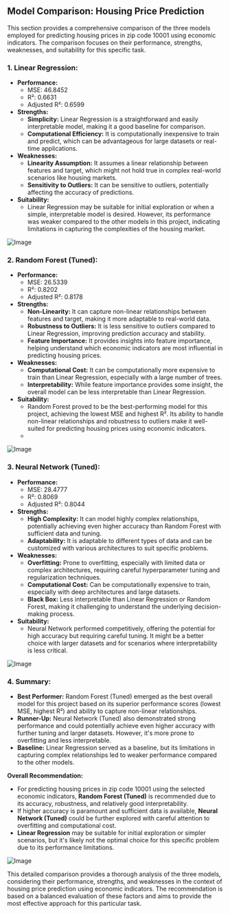 ## **Model Comparison: Housing Price Prediction**

This section provides a comprehensive comparison of the three models employed for predicting housing prices in zip code 10001 using economic indicators. The comparison focuses on their performance, strengths, weaknesses, and suitability for this specific task.

### **1\. Linear Regression:**

* **Performance:**  
  * MSE: 46.8452  
  * R²: 0.6631  
  * Adjusted R²: 0.6599  
* **Strengths:**  
  * **Simplicity:** Linear Regression is a straightforward and easily interpretable model, making it a good baseline for comparison.  
  * **Computational Efficiency:** It is computationally inexpensive to train and predict, which can be advantageous for large datasets or real-time applications.  
* **Weaknesses:**  
  * **Linearity Assumption:** It assumes a linear relationship between features and target, which might not hold true in complex real-world scenarios like housing markets.  
  * **Sensitivity to Outliers:** It can be sensitive to outliers, potentially affecting the accuracy of predictions.  
* **Suitability:**  
  * Linear Regression may be suitable for initial exploration or when a simple, interpretable model is desired. However, its performance was weaker compared to the other models in this project, indicating limitations in capturing the complexities of the housing market.

![Image](https://github.com/user-attachments/assets/bd08782e-4034-4927-8dd7-56e3ef69e22c)


### **2\. Random Forest (Tuned):**

* **Performance:**  
  * MSE: 26.5339  
  * R²: 0.8202  
  * Adjusted R²: 0.8178  
* **Strengths:**  
  * **Non-Linearity:** It can capture non-linear relationships between features and target, making it more adaptable to real-world data.  
  * **Robustness to Outliers:** It is less sensitive to outliers compared to Linear Regression, improving prediction accuracy and stability.  
  * **Feature Importance:** It provides insights into feature importance, helping understand which economic indicators are most influential in predicting housing prices.  
* **Weaknesses:**  
  * **Computational Cost:** It can be computationally more expensive to train than Linear Regression, especially with a large number of trees.  
  * **Interpretability:** While feature importance provides some insight, the overall model can be less interpretable than Linear Regression.  
* **Suitability:**  
  * Random Forest proved to be the best-performing model for this project, achieving the lowest MSE and highest R². Its ability to handle non-linear relationships and robustness to outliers make it well-suited for predicting housing prices using economic indicators.
  * 

![Image](https://github.com/user-attachments/assets/7cd950e4-c120-4e0f-8112-6034a4aebdfb)

### **3\. Neural Network (Tuned):**

* **Performance:**  
  * MSE: 28.4777  
  * R²: 0.8069  
  * Adjusted R²: 0.8044  
* **Strengths:**  
  * **High Complexity:** It can model highly complex relationships, potentially achieving even higher accuracy than Random Forest with sufficient data and tuning.  
  * **Adaptability:** It is adaptable to different types of data and can be customized with various architectures to suit specific problems.  
* **Weaknesses:**  
  * **Overfitting:** Prone to overfitting, especially with limited data or complex architectures, requiring careful hyperparameter tuning and regularization techniques.  
  * **Computational Cost:** Can be computationally expensive to train, especially with deep architectures and large datasets.  
  * **Black Box:** Less interpretable than Linear Regression or Random Forest, making it challenging to understand the underlying decision-making process.  
* **Suitability:**  
  * Neural Network performed competitively, offering the potential for high accuracy but requiring careful tuning. It might be a better choice with larger datasets and for scenarios where interpretability is less critical.

![Image](https://github.com/user-attachments/assets/636e9186-983e-445e-9ff5-b74935b26ef2)

### **4\. Summary:**

* **Best Performer:** Random Forest (Tuned) emerged as the best overall model for this project based on its superior performance scores (lowest MSE, highest R²) and ability to capture non-linear relationships.  
* **Runner-Up:** Neural Network (Tuned) also demonstrated strong performance and could potentially achieve even higher accuracy with further tuning and larger datasets. However, it's more prone to overfitting and less interpretable.  
* **Baseline:** Linear Regression served as a baseline, but its limitations in capturing complex relationships led to weaker performance compared to the other models.

**Overall Recommendation:**

* For predicting housing prices in zip code 10001 using the selected economic indicators, **Random Forest (Tuned)** is recommended due to its accuracy, robustness, and relatively good interpretability.  
* If higher accuracy is paramount and sufficient data is available, **Neural Network (Tuned)** could be further explored with careful attention to overfitting and computational cost.  
* **Linear Regression** may be suitable for initial exploration or simpler scenarios, but it's likely not the optimal choice for this specific problem due to its performance limitations.

![Image](https://github.com/user-attachments/assets/ef599264-9351-4f3d-804e-30e24d345946)

This detailed comparison provides a thorough analysis of the three models, considering their performance, strengths, and weaknesses in the context of housing price prediction using economic indicators. The recommendation is based on a balanced evaluation of these factors and aims to provide the most effective approach for this particular task.


